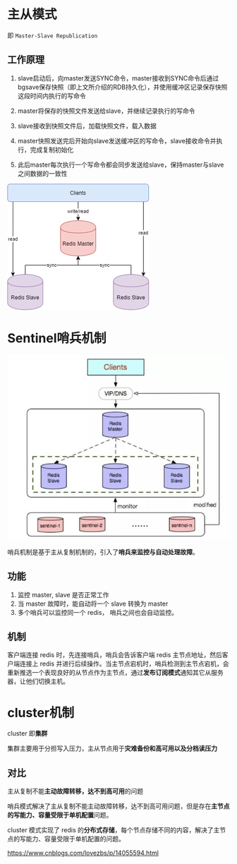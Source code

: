 # 主从模式

即 `Master-Slave Republication`

## 工作原理

1. slave启动后，向master发送SYNC命令，master接收到SYNC命令后通过bgsave保存快照（即上文所介绍的RDB持久化），并使用缓冲区记录保存快照这段时间内执行的写命令

2. master将保存的快照文件发送给slave，并继续记录执行的写命令

3. slave接收到快照文件后，加载快照文件，载入数据

4. master快照发送完后开始向slave发送缓冲区的写命令，slave接收命令并执行，完成复制初始化

5. 此后master每次执行一个写命令都会同步发送给slave，保持master与slave之间数据的一致性

![img](..\img\format,png)

# Sentinel哨兵机制

![img](..\img\format2,png)

哨兵机制是基于主从复制机制的，引入了**哨兵来监控与自动处理故障**。

## 功能

1. 监控 master, slave 是否正常工作
2. 当 master 故障时，能自动将一个 slave 转换为 master
3. 多个哨兵可以监控同一个 redis， 哨兵之间也会自动监控。

## 机制

客户端连接 redis 时，先连接哨兵，哨兵会告诉客户端 redis 主节点地址，然后客户端连接上 redis 并进行后续操作。当主节点宕机时，哨兵检测到主节点宕机，会重新推选一个表现良好的从节点作为主节点，通过**发布订阅模式**通知其它从服务器，让他们切换主机。

# cluster机制

cluster 即**集群**

集群主要用于分担写入压力，主从节点用于**灾难备份和高可用以及分档读压力**

## 对比

主从复制不能**主动故障转移，达不到高可用**的问题

哨兵模式解决了主从复制不能主动故障转移，达不到高可用问题，但是存在**主节点的写能力、容量受限于单机配置**问题。

cluster 模式实现了 redis 的**分布式存储**，每个节点存储不同的内容，解决了主节点的写能力、容量受限于单机配置的问题。

https://www.cnblogs.com/lovezbs/p/14055594.html